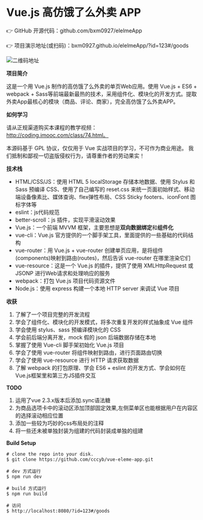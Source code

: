 
# Vue.js 高仿饿了么外卖 APP

👉 GitHub 开源代码：github.com/bxm0927/elelmeApp

👉 项目演示地址(或扫码)：bxm0927.github.io/elelmeApp/?id=123#/goods

![二维码地址](bxm0927.github.io/elelmeApp/?id=123#/goods)

**项目简介**

这是一个用 Vue.js 制作的高仿饿了么外卖的单页Web应用。使用 Vue.js + ES6 + webpack + Sass等前端最新最热的技术，采用组件化、模块化的开发方式。提取外卖App最核心的模块（商品、评论、商家），完全高仿饿了么外卖APP。

**如何学习**

请从正规渠道购买本课程的教学视频： http://coding.imooc.com/class/74.html。

本源码基于 GPL 协议，仅仅用于 Vue 实战项目的学习，不可作为商业用途。 我们抵制和鄙视一切盗版侵权行为，请尊重作者的劳动果实！

**技术栈**

- HTML/CSS/JS：使用 HTML 5 localStorage 存储本地数据、使用 Stylus 和 Sass 预编译 CSS、使用了自己编写的 reset.css 来统一页面初始样式、移动端设备像素比、媒体查询、flex弹性布局、CSS Sticky footers、iconFont 图标字体等
- eslint：js代码规范
- better-scroll：js 插件，实现平滑滚动效果
- Vue.js：一个前端 MVVM 框架，主要思想是**双向数据绑定**和**组件化**
- vue-cli：Vue.js 官方提供的一个脚手架工具，里面提供的一些基础的代码结构
- vue-router：用 Vue.js + vue-router 创建单页应用，是将组件(components)映射到路由(routes)，然后告诉 vue-router 在哪里渲染它们
- vue-resource：这是一个 Vue.js 的插件，提供了使用 XMLHttpRequest 或 JSONP 进行Web请求和处理响应的服务
- webpack：打包 Vue.js 项目代码资源文件
- Node.js：使用 express 构建一个本地 HTTP server 来调试 Vue 项目

**收获**

1. 了解了一个项目完整的开发流程
2. 学会了组件化、模块化的开发模式，将多次重复开发的样式抽象成 Vue 组件
3. 学会使用 stylus、sass 预编译模块化的 CSS
4. 学会前后端分离开发，mock 假的 json 后端数据存储在本地
5. 掌握了使用 Vue-cli 脚手架初始化 Vue.js 项目
6. 学会了使用 vue-router 将组件映射到路由，进行页面路由切换
7. 学会了使用 vue-resource 进行 HTTP 请求获取数据
8. 了解 webpack 的打包原理、学会 ES6 + eslint 的开发方式、学会如何在Vue.js框架里和第三方JS插件交互

**TODO**

1. 运用了vue 2.3.x版本后添加.sync语法糖
2. 为商品选项卡中的滚动区添加顶部固定效果,左侧菜单区也能根据用户在内容区的选择滚动相应位置
3. 添加一些较为巧妙的css布局处的注释
4. 将一些还未被单独封装为组建的代码封装成单独的组建

**Build Setup**

```
# clone the repo into your disk.
$ git clone https://github.com/cccyb/vue-eleme-app.git

# dev 方式运行
$ npm run dev

# build 方式运行
$ npm run build

# 访问
$ http://localhost:8080/?id=123#/goods
```
